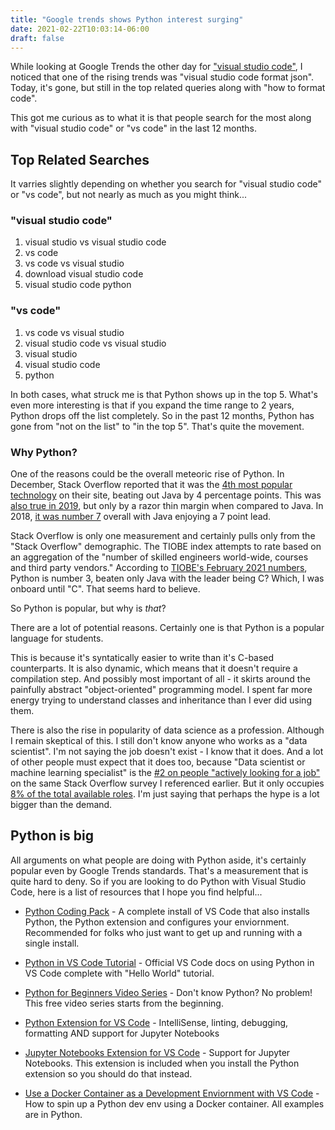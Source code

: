 ```yaml
---
title: "Google trends shows Python interest surging"
date: 2021-02-22T10:03:14-06:00
draft: false
---
```


While looking at Google Trends the other day for ["visual studio code"](https://trends.google.com/trends/explore?q=visual%20studio%20code&geo=US), I noticed that one of the rising trends was "visual studio code format json". Today, it's gone, but still in the top related queries along with "how to format code".

This got me curious as to what it is that people search for the most along with "visual studio code" or "vs code" in the last 12 months.

## Top Related Searches

It varries slightly depending on whether you search for "visual studio code" or "vs code", but not nearly as much as you might think...

### "visual studio code"

1. visual studio vs visual studio code
2. vs code
3. vs code vs visual studio
4. download visual studio code
5. visual studio code python

### "vs code"

1. vs code vs visual studio
2. visual studio code vs visual studio
3. visual studio
4. visual studio code
5. python

In both cases, what struck me is that Python shows up in the top 5. What's even more interesting is that if you expand the time range to 2 years, Python drops off the list completely. So in the past 12 months, Python has gone from "not on the list" to "in the top 5". That's quite the movement.

### Why Python?

One of the reasons could be the overall meteoric rise of Python. In December, Stack Overflow reported that it was the [4th most popular technology](https://insights.stackoverflow.com/survey/2020#most-popular-technologies) on their site, beating out Java by 4 percentage points. This was [also true in 2019](https://insights.stackoverflow.com/survey/2019#technology), but only by a razor thin margin when compared to Java. In 2018, [it was number 7](https://insights.stackoverflow.com/survey/2018#technology) overall with Java enjoying a 7 point lead. 

Stack Overflow is only one measurement and certainly pulls only from the "Stack Overflow" demographic. The TIOBE index attempts to rate based on an aggregation of the "number of skilled engineers world-wide, courses and third party vendors." According to [TIOBE's February 2021 numbers](https://www.tiobe.com/tiobe-index/), Python is number 3, beaten only Java with the leader being C? Which, I was onboard until "C". That seems hard to believe.

So Python is popular, but why is _that_?

There are a lot of potential reasons. Certainly one is that Python is a popular language for students. 

This is because it's syntatically easier to write than it's C-based counterparts. It is also dynamic, which means that it doesn't require a compilation step. And possibly most important of all - it skirts around the painfully abstract "object-oriented" programming model. I spent far more energy trying to understand classes and inheritance than I ever did using them.

There is also the rise in popularity of data science as a profession. Although I remain skeptical of this. I still don't know anyone who works as a "data scientist". I'm not saying the job doesn't exist - I know that it does. And a lot of other people must expect that it does too, because "Data scientist or machine learning specialist" is the [#2 on people "actively looking for a job"](https://insights.stackoverflow.com/survey/2020#work-whos-actively-looking-for-a-job) on the same Stack Overflow survey I referenced earlier. But it only occupies [8% of the total available roles](https://insights.stackoverflow.com/survey/2020#developer-roles). I'm just saying that perhaps the hype is a lot bigger than the demand.

## Python is big

All arguments on what people are doing with Python aside, it's certainly popular even by Google Trends standards. That's a measurement that is quite hard to deny. So if you are looking to do Python with Visual Studio Code, here is a list of resources that I hope you find helpful...

* [Python Coding Pack](https://code.visualstudio.com/learntocode?WT.mc_id=devcloud-17278-buhollan) - A complete install of VS Code that also installs Python, the Python extension and configures your enviornment. Recommended for folks who just want to get up and running with a single install.

* [Python in VS Code Tutorial](https://code.visualstudio.com/docs/python/python-tutorial?WT.mc_id=devcloud-17278-buhollan) - Official VS Code docs on using Python in VS Code complete with "Hello World" tutorial.

* [Python for Beginners Video Series](https://channel9.msdn.com/Series/Intro-to-Python-Development?WT.mc_id=python-c9-niner&WT.mc_id=devcloud-17278-buhollan) - Don't know Python? No problem! This free video series starts from the beginning.

* [Python Extension for VS Code](https://marketplace.visualstudio.com/items?itemName=ms-python.python&WT.mc_id=devcloud-17278-buhollann) - IntelliSense, linting, debugging, formatting AND support for Jupyter Notebooks

* [Jupyter Notebooks Extension for VS Code](https://marketplace.visualstudio.com/items?itemName=ms-toolsai.jupyter&WT.mc_id=devcloud-17278-buhollan) - Support for Jupyter Notebooks. This extension is included when you install the Python extension so you should do that instead.

* [Use a Docker Container as a Development Enviornment with VS Code](https://docs.microsoft.com/learn/modules/use-docker-container-dev-env-vs-code/?WT.mc_id=devcloud-17278-buhollan) - How to spin up a Python dev env using a Docker container. All examples are in Python.




